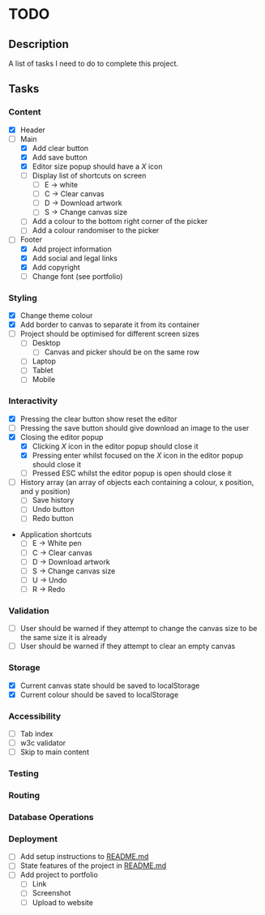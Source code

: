 # TODO

## Description

A list of tasks I need to do to complete this project.

## Tasks

### Content

- [x] Header
- [ ] Main
    - [x] Add clear button
    - [x] Add save button
    - [x] Editor size popup should have a _X_ icon
    - [ ] Display list of shortcuts on screen
        - [ ] E -> white
        - [ ] C -> Clear canvas
        - [ ] D -> Download artwork
        - [ ] S -> Change canvas size
    - [ ] Add a colour to the bottom right corner of the picker
    - [ ] Add a colour randomiser to the picker
- [ ] Footer
    - [x] Add project information
    - [x] Add social and legal links
    - [x] Add copyright
    - [ ] Change font (see portfolio)

### Styling

- [x] Change theme colour
- [x] Add border to canvas to separate it from its container
- [ ] Project should be optimised for different screen sizes
    - [ ] Desktop
        - [ ] Canvas and picker should be on the same row
    - [ ] Laptop
    - [ ] Tablet
    - [ ] Mobile

### Interactivity

- [x] Pressing the clear button show reset the editor
- [ ] Pressing the save button should give download an image to the user
- [x] Closing the editor popup
    - [x] Clicking _X_ icon in the editor popup should close it
    - [x] Pressing enter whilst focused on the _X_ icon in the editor popup should
    close it
    - [ ] Pressed ESC whilst the editor popup is open should close it
- [ ] History array (an array of objects each containing a colour, x position,
and y position)
    - [ ] Save history
    - [ ] Undo button
    - [ ] Redo button
- Application shortcuts
    - [ ] E -> White pen
    - [ ] C -> Clear canvas
    - [ ] D -> Download artwork
    - [ ] S -> Change canvas size
    - [ ] U -> Undo
    - [ ] R -> Redo

### Validation

- [ ] User should be warned if they attempt to change the canvas size to be the
same size it is already
- [ ] User should be warned if they attempt to clear an empty canvas

### Storage

- [x] Current canvas state should be saved to localStorage
- [x] Current colour should be saved to localStorage

### Accessibility

- [ ] Tab index
- [ ] w3c validator
- [ ] Skip to main content

### Testing

### Routing

### Database Operations

### Deployment

- [ ] Add setup instructions to [README.md](../README.md)
- [ ] State features of the project in [README.md](../README.md)
- [ ] Add project to portfolio
    - [ ] Link
    - [ ] Screenshot
    - [ ] Upload to website
